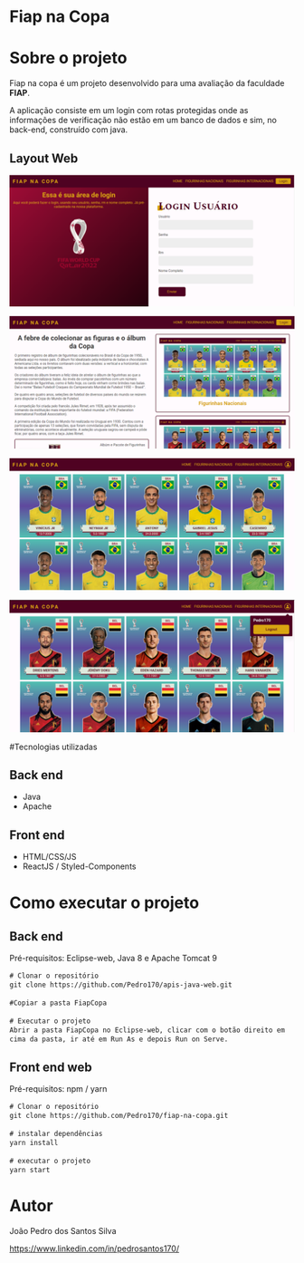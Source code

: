 # Fiap na Copa

# Sobre o projeto

Fiap na copa é um projeto desenvolvido para uma avaliação da faculdade **FIAP**.

A aplicação consiste em um login com rotas protegidas onde as informações de verificação não estão em um banco de dados e sim, no back-end, construído com java.

## Layout Web

![Tela de login](https://github.com/Pedro170/fiap-na-copa/blob/main/assets/img1.png?raw=true)

![Tela de Home](https://github.com/Pedro170/fiap-na-copa/blob/main/assets/img2.png?raw=true)

![Figurinas nacionais](https://github.com/Pedro170/fiap-na-copa/blob/main/assets/img4.png?raw=true)

![Figurinas internacionais](https://github.com/Pedro170/fiap-na-copa/blob/main/assets/img3.png?raw=true)

#Tecnologias utilizadas

## Back end
- Java
- Apache

## Front end
- HTML/CSS/JS
- ReactJS / Styled-Components

# Como executar o projeto

## Back end
Pré-requisitos: Eclipse-web, Java 8 e Apache Tomcat 9

```
# Clonar o repositório
git clone https://github.com/Pedro170/apis-java-web.git

#Copiar a pasta FiapCopa

# Executar o projeto
Abrir a pasta FiapCopa no Eclipse-web, clicar com o botão direito em cima da pasta, ir até em Run As e depois Run on Serve.
```

## Front end web
Pré-requisitos: npm / yarn
```
# Clonar o repositório
git clone https://github.com/Pedro170/fiap-na-copa.git

# instalar dependências
yarn install

# executar o projeto
yarn start
```

# Autor

João Pedro dos Santos Silva


https://www.linkedin.com/in/pedrosantos170/

